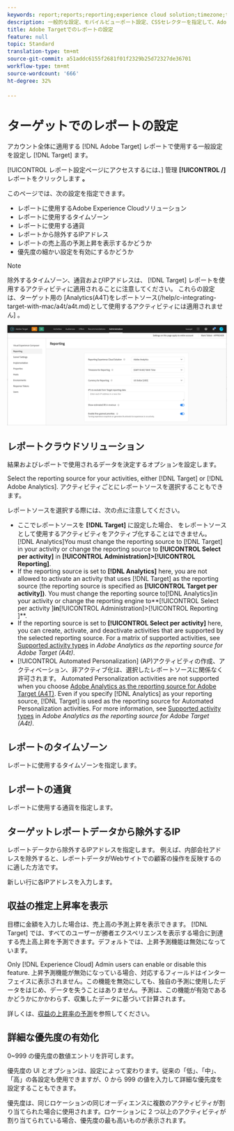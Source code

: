 ```yaml
---
keywords: report;reports;reporting;experience cloud solution;timezone;time zone;currency;exclude IPs;estimated lift in revenue;revenue;lift in revenue;fine-grained priorities;fine-grained
description: 一般的な設定、モバイルビューポート設定、CSSセレクターを指定して、Adobe TargetVisual Experience Composer(VEC)を設定します。
title: Adobe Targetでのレポートの設定
feature: null
topic: Standard
translation-type: tm+mt
source-git-commit: a51addc6155f2681f01f2329b25d72327de36701
workflow-type: tm+mt
source-wordcount: '666'
ht-degree: 32%

---
```



# ターゲットでのレポートの設定

アカウント全体に適用する [!DNL Adobe Target] レポートで使用する一般設定を設定し [!DNL Target] ます。

[!UICONTROL レポート設定ページにアクセスするには、] 管理 **[!UICONTROL /]** レポートをクリックします **。**

このページでは、次の設定を指定できます。

* レポートに使用するAdobe Experience Cloudソリューション
* レポートに使用するタイムゾーン
* レポートに使用する通貨
* レポートから除外するIPアドレス
* レポートの売上高の予測上昇を表示するかどうか
* 優先度の細かい設定を有効にするかどうか

>[!NOTE]
>
>除外するタイムゾーン、通貨およびIPアドレスは、 [!DNL Target] レポートを使用するアクティビティに適用されることに注意してください。 これらの設定は、ターゲット用の [Analytics(A4T)をレポートソース(/help/c-integrating-target-with-mac/a4t/a4t.md)として使用するアクティビティには適用されません] 。

![レポートページ](/help/administrating-target/assets/reporting.png)

## レポートクラウドソリューション

結果およびレポートで使用されるデータを決定するオプションを設定します。

Select the reporting source for your activities, either [!DNL Target] or [!DNL Adobe Analytics]. アクティビティごとにレポートソースを選択することもできます。

レポートソースを選択する際には、次の点に注意してください。

* ここでレポートソースを **[!DNL Target]** に設定した場合、 をレポートソースとして使用するアクティビティをアクティブ化することはできません。[!DNL Analytics]You must change the reporting source to [!DNL Target] in your activity or change the reporting source to **[!UICONTROL Select per activity]** in **[!UICONTROL Administration]>[!UICONTROL Reporting]**.
* If the reporting source is set to **[!DNL Analytics]** here, you are not allowed to activate an activity that uses [!DNL Target] as the reporting source (the reporting source is specified as **[!UICONTROL Target per activity])**. You must change the reporting source to[!DNL Analytics]in your activity or change the reporting engine to**[!UICONTROL Select per activity ]**in**[!UICONTROL Administration]>[!UICONTROL Reporting ]**.
* If the reporting source is set to **[!UICONTROL Select per activity]** here, you can create, activate, and deactivate activities that are supported by the selected reporting source. For a matrix of supported activities, see [Supported activity types](/help/c-integrating-target-with-mac/a4t/a4t.md#section_F487896214BF4803AF78C552EF1669AA) in *Adobe Analytics as the reporting source for Adobe Target (A4t)*.
* [!UICONTROL Automated Personalization] (AP)アクティビティの作成、アクティベーション、非アクティブ化は、選択したレポートソースに関係なく許可されます。 Automated Personalization activities are not supported when you choose [Adobe Analytics as the reporting source for Adobe Target (A4T)](/help/c-integrating-target-with-mac/a4t/a4t.md). Even if you specify [!DNL Analytics] as your reporting source, [!DNL Target] is used as the reporting source for Automated Personalization activities. For more information, see [Supported activity types](/help/c-integrating-target-with-mac/a4t/a4t.md#section_F487896214BF4803AF78C552EF1669AA) in *Adobe Analytics as the reporting source for Adobe Target (A4t)*.

## レポートのタイムゾーン

レポートに使用するタイムゾーンを指定します。

## レポートの通貨

レポートに使用する通貨を指定します。

## ターゲットレポートデータから除外するIP

レポートデータから除外するIPアドレスを指定します。 例えば、内部会社アドレスを除外すると、レポートデータがWebサイトでの顧客の操作を反映するのに適した方法です。

新しい行に各IPアドレスを入力します。

## 収益の推定上昇率を表示

目標に金額を入力した場合は、売上高の予測上昇を表示できます。 [!DNL Target] では、すべてのユーザーが勝者エクスペリエンスを表示する場合に到達する売上高上昇を予測できます。デフォルトでは、上昇予測機能は無効になっています。

Only [!DNL Experience Cloud] Admin users can enable or disable this feature. 上昇予測機能が無効になっている場合、対応するフィールドはインターフェイスに表示されません。この機能を無効にしても、独自の予測に使用したデータをはじめ、データを失うことはありません。予測は、この機能が有効であるかどうかにかかわらず、収集したデータに基づいて計算されます。

詳しくは、[収益の上昇率の予測](/help/administrating-target/r-target-account-preferences/estimating-lift-in-revenue.md)を参照してください。

## 詳細な優先度の有効化

0~999 の優先度の数値エントリを許可します。

優先度の UI とオプションは、設定によって変わります。従来の「低」、「中」、「高」の各設定も使用できますが、0 から 999 の値を入力して詳細な優先度を設定することもできます。

優先度は、同じロケーションの同じオーディエンスに複数のアクティビティが割り当てられた場合に使用されます。ロケーションに 2 つ以上のアクティビティが割り当てられている場合、優先度の最も高いものが表示されます。
